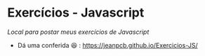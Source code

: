 # Exercícios - Javascript 

*Local para postar meus exercícios de Javascript*

- Dá uma conferida 😆 : https://jeanpcb.github.io/Exercicios-JS/
